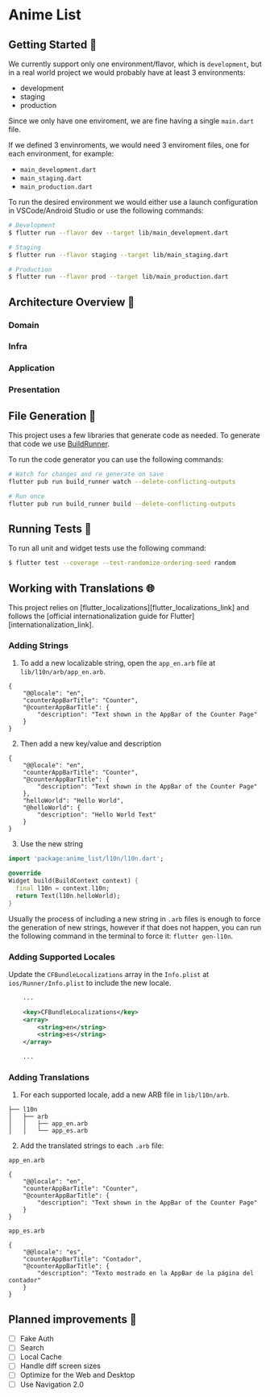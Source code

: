 # Anime List

## Getting Started 🚀

We currently support only one environment/flavor, which is `development`, but in a real world project we would probably 
have at least 3 environments:

- development
- staging
- production

Since we only have one enviroment, we are fine having a single `main.dart` file.

If we defined 3 envinroments, we would need 3 enviroment files, one for each environment, for example:
- `main_development.dart`
- `main_staging.dart`
- `main_production.dart`

To run the desired environment we would either use a launch configuration in VSCode/Android Studio or use the following commands:

```sh
# Development
$ flutter run --flavor dev --target lib/main_development.dart

# Staging
$ flutter run --flavor staging --target lib/main_staging.dart

# Production
$ flutter run --flavor prod --target lib/main_production.dart
```

## Architecture Overview 🧮

### Domain

### Infra

### Application

### Presentation

## File Generation 🤖

This project uses a few libraries that generate code as needed. To generate that code we use [BuildRunner](https://pub.dev/packages/build_runner). 

To run the code generator you can use the following commands:

```sh
# Watch for changes and re generate on save
flutter pub run build_runner watch --delete-conflicting-outputs

# Run once
flutter pub run build_runner build --delete-conflicting-outputs
```

## Running Tests 🧪

To run all unit and widget tests use the following command:

```sh
$ flutter test --coverage --test-randomize-ordering-seed random
```

## Working with Translations 🌐

This project relies on [flutter_localizations][flutter_localizations_link] and follows the [official internationalization guide for Flutter][internationalization_link].

### Adding Strings

1. To add a new localizable string, open the `app_en.arb` file at `lib/l10n/arb/app_en.arb`.

```arb
{
    "@@locale": "en",
    "counterAppBarTitle": "Counter",
    "@counterAppBarTitle": {
        "description": "Text shown in the AppBar of the Counter Page"
    }
}
```

2. Then add a new key/value and description

```arb
{
    "@@locale": "en",
    "counterAppBarTitle": "Counter",
    "@counterAppBarTitle": {
        "description": "Text shown in the AppBar of the Counter Page"
    },
    "helloWorld": "Hello World",
    "@helloWorld": {
        "description": "Hello World Text"
    }
}
```

3. Use the new string

```dart
import 'package:anime_list/l10n/l10n.dart';

@override
Widget build(BuildContext context) {
  final l10n = context.l10n;
  return Text(l10n.helloWorld);
}
```

Usually the process of including a new string in `.arb` files is enough to force the generation of new strings, however if that does not happen, you can run the following command in the terminal to force it: `flutter gen-l10n`.

### Adding Supported Locales

Update the `CFBundleLocalizations` array in the `Info.plist` at `ios/Runner/Info.plist` to include the new locale.

```xml
    ...

    <key>CFBundleLocalizations</key>
	<array>
		<string>en</string>
		<string>es</string>
	</array>

    ...
```

### Adding Translations

1. For each supported locale, add a new ARB file in `lib/l10n/arb`.

```
├── l10n
│   ├── arb
│   │   ├── app_en.arb
│   │   └── app_es.arb
```

2. Add the translated strings to each `.arb` file:

`app_en.arb`

```arb
{
    "@@locale": "en",
    "counterAppBarTitle": "Counter",
    "@counterAppBarTitle": {
        "description": "Text shown in the AppBar of the Counter Page"
    }
}
```

`app_es.arb`

```arb
{
    "@@locale": "es",
    "counterAppBarTitle": "Contador",
    "@counterAppBarTitle": {
        "description": "Texto mostrado en la AppBar de la página del contador"
    }
}
```

## Planned improvements 🔮

- [ ] Fake Auth
- [ ] Search
- [ ] Local Cache
- [ ] Handle diff screen sizes
- [ ] Optimize for the Web and Desktop
- [ ] Use Navigation 2.0